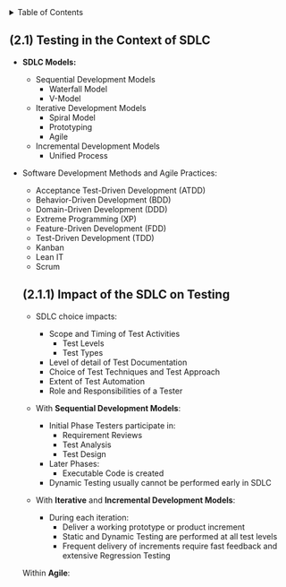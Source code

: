 <details>
  <summary>Table of Contents</summary>
  <ul>
    <li><a href="Chapter_2_Home.md">Home</a></li>
    <li><a href="Section_1.md">Section 1</a></li>
    <li><a href="Section_2.md">Section 2</a></li>
    <li><a href="Section_3.md">Section 3</
  </ul>
</details>

<a id="21"></a>

## (2.1) Testing in the Context of SDLC

- **SDLC Models:**
  - Sequential Development Models
    - Waterfall Model
    - V-Model
  - Iterative Development Models
    - Spiral Model
    - Prototyping
    - Agile
  - Incremental Development Models
    - Unified Process
- Software Development Methods and Agile Practices:

  - Acceptance Test-Driven Development (ATDD)
  - Behavior-Driven Development (BDD)
  - Domain-Driven Development (DDD)
  - Extreme Programming (XP)
  - Feature-Driven Development (FDD)
  - Test-Driven Development (TDD)
  - Kanban
  - Lean IT
  - Scrum

  <a id="211"></a>

  ## (2.1.1) Impact of the SDLC on Testing

  - SDLC choice impacts:

    - Scope and Timing of Test Activities
      - Test Levels
      - Test Types
    - Level of detail of Test Documentation
    - Choice of Test Techniques and Test Approach
    - Extent of Test Automation
    - Role and Responsibilities of a Tester

  - With **Sequential Development Models**:

    - Initial Phase Testers participate in:
      - Requirement Reviews
      - Test Analysis
      - Test Design
    - Later Phases:
      - Executable Code is created
    - Dynamic Testing usually cannot be performed early in SDLC

  - With **Iterative** and **Incremental Development Models**:
    - During each iteration:
      - Deliver a working prototype or product increment
      - Static and Dynamic Testing are performed at all test levels
      - Frequent delivery of increments require fast feedback and extensive Regression Testing

  Within **Agile**:

